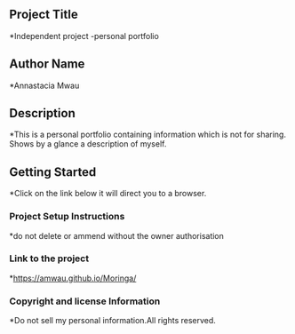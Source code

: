 ## Project Title
*Independent project -personal portfolio

## Author Name
*Annastacia Mwau

## Description
*This is a personal portfolio containing information  which is not for sharing. Shows by a glance a description of myself.

## Getting Started
*Click on the link below it will direct you to a browser.

### Project Setup Instructions

*do not delete or ammend without the owner authorisation
### Link to the project
*https://amwau.github.io/Moringa/

### Copyright and license Information
*Do not sell my personal information.All rights reserved.